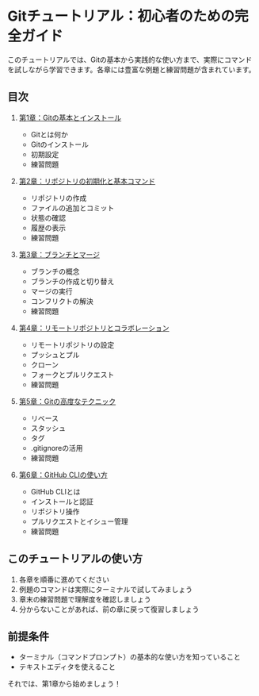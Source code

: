 # Gitチュートリアル：初心者のための完全ガイド

このチュートリアルでは、Gitの基本から実践的な使い方まで、実際にコマンドを試しながら学習できます。各章には豊富な例題と練習問題が含まれています。

## 目次

1. [第1章：Gitの基本とインストール](chapter1-basics.md)
   - Gitとは何か
   - Gitのインストール
   - 初期設定
   - 練習問題

2. [第2章：リポジトリの初期化と基本コマンド](chapter2-repository.md)
   - リポジトリの作成
   - ファイルの追加とコミット
   - 状態の確認
   - 履歴の表示
   - 練習問題

3. [第3章：ブランチとマージ](chapter3-branching.md)
   - ブランチの概念
   - ブランチの作成と切り替え
   - マージの実行
   - コンフリクトの解決
   - 練習問題

4. [第4章：リモートリポジトリとコラボレーション](chapter4-remote.md)
   - リモートリポジトリの設定
   - プッシュとプル
   - クローン
   - フォークとプルリクエスト
   - 練習問題

5. [第5章：Gitの高度なテクニック](chapter5-advanced.md)
   - リベース
   - スタッシュ
   - タグ
   - .gitignoreの活用
   - 練習問題

6. [第6章：GitHub CLIの使い方](chapter6-github-cli.md)
   - GitHub CLIとは
   - インストールと認証
   - リポジトリ操作
   - プルリクエストとイシュー管理
   - 練習問題

## このチュートリアルの使い方

1. 各章を順番に進めてください
2. 例題のコマンドは実際にターミナルで試してみましょう
3. 章末の練習問題で理解度を確認しましょう
4. 分からないことがあれば、前の章に戻って復習しましょう

## 前提条件

- ターミナル（コマンドプロンプト）の基本的な使い方を知っていること
- テキストエディタを使えること

それでは、第1章から始めましょう！